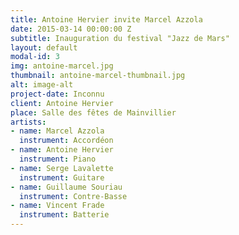 ```yaml
---
title: Antoine Hervier invite Marcel Azzola
date: 2015-03-14 00:00:00 Z
subtitle: Inauguration du festival "Jazz de Mars"
layout: default
modal-id: 3
img: antoine-marcel.jpg
thumbnail: antoine-marcel-thumbnail.jpg
alt: image-alt
project-date: Inconnu
client: Antoine Hervier
place: Salle des fêtes de Mainvillier
artists:
- name: Marcel Azzola
  instrument: Accordéon
- name: Antoine Hervier
  instrument: Piano
- name: Serge Lavalette
  instrument: Guitare
- name: Guillaume Souriau
  instrument: Contre-Basse
- name: Vincent Frade
  instrument: Batterie
---
```


